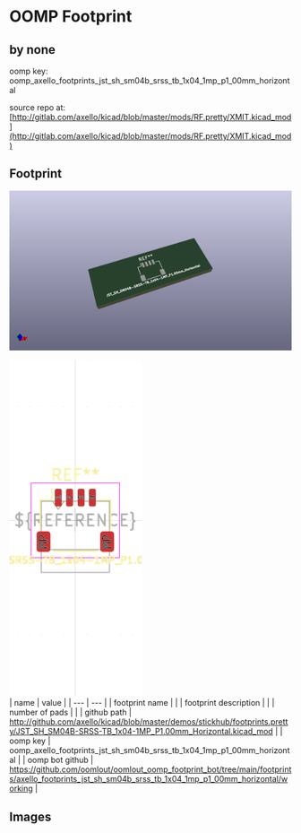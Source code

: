 # OOMP Footprint  
##   by none  
  
oomp key: oomp_axello_footprints_jst_sh_sm04b_srss_tb_1x04_1mp_p1_00mm_horizontal  
  
source repo at: [http://gitlab.com/axello/kicad/blob/master/mods/RF.pretty/XMIT.kicad_mod](http://gitlab.com/axello/kicad/blob/master/mods/RF.pretty/XMIT.kicad_mod)  
## Footprint  
  
[![working_kicad_pcb_3d.png](working_kicad_pcb_3d_600.png)](working_kicad_pcb_3d.png)  
  
[![working.png](working_600.png)](working.png)  
| name | value | 
| --- | --- | 
| footprint name |  | 
| footprint description |  | 
| number of pads |  | 
| github path | http://github.com/axello/kicad/blob/master/demos/stickhub/footprints.pretty/JST_SH_SM04B-SRSS-TB_1x04-1MP_P1.00mm_Horizontal.kicad_mod | 
| oomp key | oomp_axello_footprints_jst_sh_sm04b_srss_tb_1x04_1mp_p1_00mm_horizontal | 
| oomp bot github | https://github.com/oomlout/oomlout_oomp_footprint_bot/tree/main/footprints/axello_footprints_jst_sh_sm04b_srss_tb_1x04_1mp_p1_00mm_horizontal/working | 
## Images  
